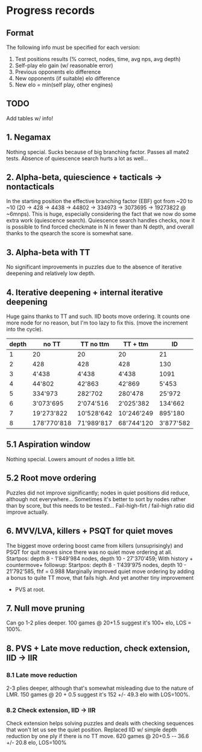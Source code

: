 # Progress records
## Format

The following info must be specified for each version:
1. Test positions results (% correct, nodes, time, avg nps, avg depth)
2. Self-play elo gain (w/ reasonable error)
3. Previous opponents elo difference
4. New opponents (if suitable) elo difference
5. New elo = min(self play, other engines)

## TODO
Add tables w/ info!

## 1. Negamax
Nothing special. Sucks because of big branching factor.
Passes all mate2 tests. Absence of quiescence search hurts a lot as well...

## 2. Alpha-beta, quiescience + tacticals -> nontacticals
In the starting position the effective branching factor (EBF)
got from ~20 to ~10 (20 -> 428 -> 4438 -> 44802 -> 
334973 -> 3073695 -> 19273822 @ ~6mnps).
This is huge, especially considering the fact
that we now do some extra work (quiescence search).
Quiescence search handles checks, now it is possible to find
forced checkmate in N in fewer than N depth, and overall thanks
to the qsearch the score is somewhat sane.

## 3. Alpha-beta with TT
No significant improvements in puzzles due to the absence 
of iterative deepening and relatively low depth. 

## 4. Iterative deepening + internal iterative deepening
Huge gains thanks to TT and such. IID boots move ordering.
It counts one more node for no reason, but I'm too lazy to fix this.
(move the increment into the cycle).


| depth |    no TT    |  TT no ttm |  TT + ttm  |     ID     |
| ----- | ----------- | ---------- | ---------- | ---------- |
|     1 |          20 |         20 |         20 |         21 |
|     2 |         428 |        428 |        428 |        130 |
|     3 |       4'438 |      4'438 |      4'438 |       1091 |
|     4 |      44'802 |     42'863 |     42'869 |      5'453 |
|     5 |     334'973 |    282'702 |    280'478 |     25'972 |
|     6 |   3'073'695 |  2'074'516 |  2'025'382 |    134'662 |
|     7 |  19'273'822 | 10'528'642 | 10'246'249 |    895'180 |
|     8 | 178'770'818 | 71'989'817 | 68'744'120 |  3'877'582 |

## 5.1 Aspiration window
Nothing special. Lowers amount of nodes a little bit.

## 5.2 Root move ordering
Puzzles did not improve significantly; 
nodes in quiet positions did reduce, although not everywhere...
Sometimes it's better to sort by nodes rather than by score,
but this needs to be tested...
Fail-high-firt / fail-high ratio did improve actually.

## 6. MVV/LVA, killers + PSQT for quiet moves
The biggest move ordering boost came from killers (unsuprisingly)
and PSQT for quit moves since there was no quiet move ordering at all.
Startpos: depth 8 - 1'849'984 nodes, depth 10 - 27'370'459;
With history + countermove+ followup:
Startpos: depth 8 - 1'439'975 nodes, depth 10 - 21'792'585, fhf = 0.988
Marginally improved quiet move ordering by adding a 
bonus to quite TT move, that fails high. And yet another tiny improvement
- PVS at root.

## 7. Null move pruning
Can go 1-2 plies deeper. 100 games @ 20+1.5 suggest it's 100+ elo, LOS = 100%.

## 8. PVS + Late move reduction, check extension, IID -> IIR
### 8.1 Late move reduction
2-3 plies deeper, although that's somewhat misleading due to the nature of LMR.
150 games @ 20 + 0.5 suggest it's 152 +/- 49.3 elo with LOS=100%.

### 8.2 Check extension, IID -> IIR
Check extension helps solving puzzles and deals with checking sequences
that won't let us see the quiet position. Replaced IID w/ simple depth reduction
by one ply if there is no TT move.
620 games @ 20+0.5 -- 36.6 +/- 20.8 elo, LOS=100%

